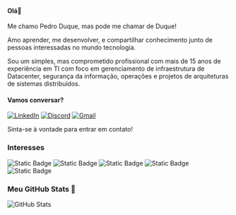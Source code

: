 #### **Olá👋**

Me chamo Pedro Duque, mas pode me chamar de Duque!

Amo aprender, me desenvolver, e compartilhar conhecimento junto de pessoas interessadas no mundo tecnologia.

Sou um simples, mas comprometido profissional com mais de 15 anos de experiência em TI com foco em gerenciamento de infraestrutura de Datacenter, segurança da informação, operações e projetos de arquiteturas de sistemas distribuídos.


#### Vamos conversar?

[![LinkedIn](https://img.shields.io/badge/LinkedIn-000?style=for-the-badge&logo=linkedin&logoColor=0E76A8)](https://www.linkedin.com/in/pedroduquefolador/)
[![Discord](https://img.shields.io/badge/Discord-7289DA?style=for-the-badge&logo=discord&logoColor=white)](https://discordapp.com/users/pedrodq)
[![Gmail](https://img.shields.io/badge/Gmail-D14836?style=for-the-badge&logo=gmail&logoColor=white)](mailto:pedroduquefolador@gmail.com)


Sinta-se à vontade para entrar em contato!

### Interesses
![Static Badge](https://img.shields.io/badge/Azure-000?style=for-the-badge&logo=microsoft)
![Static Badge](https://img.shields.io/badge/AWS-000?style=for-the-badge&logo=amazon)
![Static Badge](https://img.shields.io/badge/Python-000?style=for-the-badge&logo=python)
![Static Badge](https://img.shields.io/badge/Data%20Science-000?style=for-the-badge&logo=r)
![Static Badge](https://img.shields.io/badge/gitlab-000?style=for-the-badge&logo=gitlab)

### Meu GitHub Stats 🥲
![GitHub Stats](https://github-readme-stats.vercel.app/api?username=pedrodq&theme=transparent&bg_color=000&border_color=F0FFDC&show_icons=true&icon_color=33FFDC&title_color=F94DDF&text_color=FFF)
